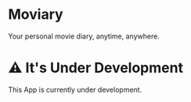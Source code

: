 # Moviary
Your personal movie diary, anytime, anywhere.

# ⚠ It's Under Development
This App is currently under development.